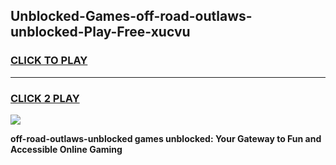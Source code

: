 
## Unblocked-Games-off-road-outlaws-unblocked-Play-Free-xucvu
<h3>
<a href="https://premium76.site?title=off-road-outlaws-unblocked&ref=18A1">CLICK TO PLAY</a></h3>
<hr>

<h3>
<a href="https://premium76.site?title=off-road-outlaws-unblocked&ref=18A1">CLICK 2 PLAY</a>
  
</h3>

<a href="https://premium76.site?title=off-road-outlaws-unblocked&ref=18A1"><img src="https://clearcache.store/games.png"></a>


**off-road-outlaws-unblocked games unblocked: Your Gateway to Fun and Accessible Online Gaming**
